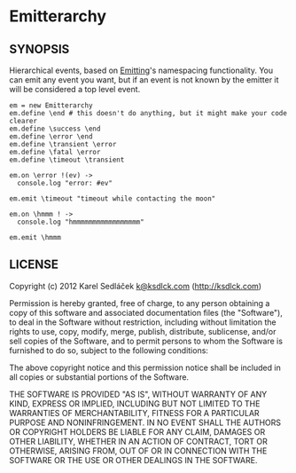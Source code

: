 Emitterarchy
============

SYNOPSIS
--------

Hierarchical events, based on [Emitting](https://github.com/ksdlck/Emitting)'s namespacing functionality.
You can emit any event you want, but if an event is not known by the emitter it will be considered a top level event.

    em = new Emitterarchy
    em.define \end # this doesn't do anything, but it might make your code clearer
    em.define \success \end
    em.define \error \end
    em.define \transient \error
    em.define \fatal \error
    em.define \timeout \transient

    em.on \error !(ev) ->
      console.log "error: #ev"

    em.emit \timeout "timeout while contacting the moon"

    em.on \hmmm ! ->
      console.log "hmmmmmmmmmmmmmmmmm"

    em.emit \hmmm

LICENSE
-------

Copyright (c) 2012 Karel Sedláček <k@ksdlck.com> (http://ksdlck.com)

Permission is hereby granted, free of charge, to any person obtaining a copy of this software and associated documentation files (the "Software"), to deal in the Software without restriction, including without limitation the rights to use, copy, modify, merge, publish, distribute, sublicense, and/or sell copies of the Software, and to permit persons to whom the Software is furnished to do so, subject to the following conditions:

The above copyright notice and this permission notice shall be included in all copies or substantial portions of the Software.

THE SOFTWARE IS PROVIDED "AS IS", WITHOUT WARRANTY OF ANY KIND, EXPRESS OR IMPLIED, INCLUDING BUT NOT LIMITED TO THE WARRANTIES OF MERCHANTABILITY, FITNESS FOR A PARTICULAR PURPOSE AND NONINFRINGEMENT. IN NO EVENT SHALL THE AUTHORS OR COPYRIGHT HOLDERS BE LIABLE FOR ANY CLAIM, DAMAGES OR OTHER LIABILITY, WHETHER IN AN ACTION OF CONTRACT, TORT OR OTHERWISE, ARISING FROM, OUT OF OR IN CONNECTION WITH THE SOFTWARE OR THE USE OR OTHER DEALINGS IN THE SOFTWARE.
